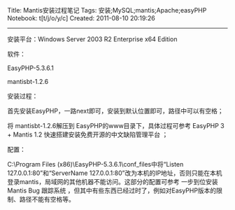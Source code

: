Title: Mantis安装过程笔记
Tags: 安装;MySQL;mantis;Apache;easyPHP
Notebook: t[t/j/o/y/c]
Created: 2011-08-10 20:19:26

------

安装平台：Windows Server 2003 R2 Enterprise x64 Edition

 

软件：

EasyPHP-5.3.6.1

 mantisbt-1.2.6 

 

安装过程：

首先安装EasyPHP，一路next即可，安装到默认位置即可，路径中可以有空格；

将 mantisbt-1.2.6解压到 EasyPHP的www目录下，具体过程可参考 EasyPHP 3 + Mantis 1.2 快速搭建安装免费开源的中文缺陷管理平台 ；

配置：

C:\Program Files (x86)\EasyPHP-5.3.6.1\conf_files中将“Listen 127.0.0.1:80”和“ServerName 127.0.0.1:80”改为本机的IP地址，否则只能在本机登录mantis，局域网的其他机器不能访问。这部分的配置可参考 一步到位安装 Mantis Bug 跟踪系统 ，但其中有些东西已经过时了，例如对EasyPHP版本的限制、路径不能有空格等。